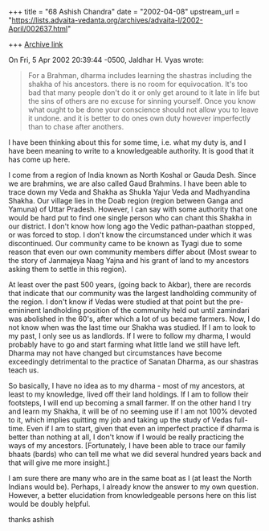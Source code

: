 +++
title = "68 Ashish Chandra"
date = "2002-04-08"
upstream_url = "https://lists.advaita-vedanta.org/archives/advaita-l/2002-April/002637.html"

+++
[Archive link](https://lists.advaita-vedanta.org/archives/advaita-l/2002-April/002637.html)

On Fri, 5 Apr 2002 20:39:44 -0500, Jaldhar H. Vyas <jaldhar at BRAINCELLS.COM>
wrote:

>
>For a Brahman, dharma includes learning the shastras including the shakha
>of his ancestors.  there is no room for equivocation.  It's too bad that
>many people don't do it or only get around to it late in life but the sins
>of others are no excuse for sinning yourself.  Once you know what ought to
>be done your conscience should not allow you to leave it undone.  and it
>is better to do ones own duty however imperfectly than to chase after
>anothers.
>

I have been thinking about this for some time, i.e. what my duty is, and I
have been meaning to write to a knowledgeable authority. It is good that it
has come up here.

I come from a region of India known as North Koshal or Gauda Desh. Since we
are brahmins, we are also called Gaud Brahmins. I have been able to trace
down my Veda and Shakha as Shukla Yajur Veda and Madhyandina Shakha. Our
village lies in the Doab region (region between Ganga and Yamuna) of Uttar
Pradesh. However, I can say with some authority that one would be hard put
to find one single person who can chant this Shakha in our district. I
don't know how long ago the Vedic pathan-paathan stopped, or was forced to
stop. I don't know the circumstanced under which it was discontinued. Our
community came to be known as Tyagi due to some reason that even our own
community members differ about (Most swear to the story of Janmajeya Naag
Yajna and his grant of land to my ancestors asking them to settle in this
region).

At least over the past 500 years, (going back to Akbar), there are records
that indicate that our community was the largest landholding community of
the region. I don't know if Vedas were studied at that point but the pre-
emininent landholding position of the community held out until zamindari
was abolished in the 60's, after which a lot of us became farmers. Now, I
do not know when was the last time our Shakha was studied. If I am to look
to my past, I only see us as landlords. If I were to follow my dharma, I
would probably have to go and start farming what little land we still have
left. Dharma may not have changed but circumstances have become exceedingly
detrimental to the practice of Sanatan Dharma, as our shastras teach us.

So basically, I have no idea as to my dharma - most of my ancestors, at
least to my knowledge, lived off their land holdings. If I am to follow
their footsteps, I will end up becoming a small farmer. If on the other
hand I try and learn my Shakha, it will be of no seeming use if I am not
100% devoted to it, which implies quitting my job and taking up the study
of Vedas full-time. Even if I am to start, given that even an imperfect
practice if dharma is better than nothing at all, I don't know if I would
be really practicing the ways of my ancestors. [Fortunately, I have been
able to trace our family bhaats (bards) who can tell me what we did several
hundred years back and that will give me more insight.]

I am sure there are many who are in the same boat as I (at least the North
Indians would be). Perhaps, I already know the answer to my own question.
However, a better elucidation from knowledgeable persons here on this list
would be doubly helpful.

thanks
ashish

